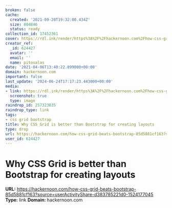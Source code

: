 ```yaml
---
broken: false
cache:
  created: '2021-09-20T19:32:00.434Z'
  size: 804846
  status: ready
collection_id: 17452361
cover: https://rdl.ink/render/https%3A%2F%2Fhackernoon.com%2Fhow-css-grid-beats-bootstrap-85d5881cf163%3Fsource%3DuserActivityShare-d383785221d0-1524177045
creator_ref:
  _id: 624427
  avatar: ''
  email: ''
  name: pitosalas
date: '2021-04-06T13:40:22.899000+00:00'
domain: hackernoon.com
important: false
last_update: '2024-06-24T17:17:23.443000+00:00'
media:
- link: https://rdl.ink/render/https%3A%2F%2Fhackernoon.com%2Fhow-css-grid-beats-bootstrap-85d5881cf163%3Fsource%3DuserActivityShare-d383785221d0-1524177045
  screenshot: true
  type: image
raindrop_id: 257323835
raindrop_type: link
tags:
- css grid bootstrap
title: Why CSS Grid is better than Bootstrap for creating layouts
type: drop
url: https://hackernoon.com/how-css-grid-beats-bootstrap-85d5881cf163?source=userActivityShare-d383785221d0-1524177045
user_id: 624427
---
```


# Why CSS Grid is better than Bootstrap for creating layouts

**URL:** https://hackernoon.com/how-css-grid-beats-bootstrap-85d5881cf163?source=userActivityShare-d383785221d0-1524177045
**Type:** link
**Domain:** hackernoon.com
